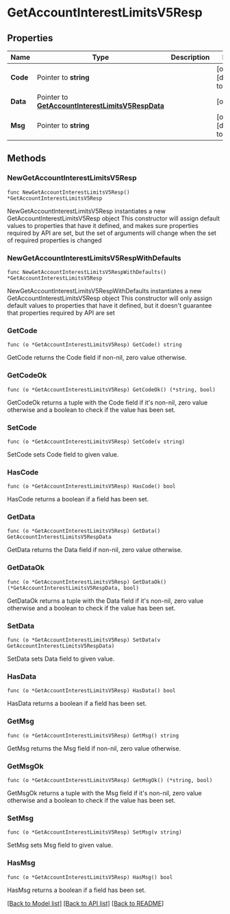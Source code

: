 # GetAccountInterestLimitsV5Resp

## Properties

Name | Type | Description | Notes
------------ | ------------- | ------------- | -------------
**Code** | Pointer to **string** |  | [optional] [default to ""]
**Data** | Pointer to [**GetAccountInterestLimitsV5RespData**](GetAccountInterestLimitsV5RespData.md) |  | [optional] 
**Msg** | Pointer to **string** |  | [optional] [default to ""]

## Methods

### NewGetAccountInterestLimitsV5Resp

`func NewGetAccountInterestLimitsV5Resp() *GetAccountInterestLimitsV5Resp`

NewGetAccountInterestLimitsV5Resp instantiates a new GetAccountInterestLimitsV5Resp object
This constructor will assign default values to properties that have it defined,
and makes sure properties required by API are set, but the set of arguments
will change when the set of required properties is changed

### NewGetAccountInterestLimitsV5RespWithDefaults

`func NewGetAccountInterestLimitsV5RespWithDefaults() *GetAccountInterestLimitsV5Resp`

NewGetAccountInterestLimitsV5RespWithDefaults instantiates a new GetAccountInterestLimitsV5Resp object
This constructor will only assign default values to properties that have it defined,
but it doesn't guarantee that properties required by API are set

### GetCode

`func (o *GetAccountInterestLimitsV5Resp) GetCode() string`

GetCode returns the Code field if non-nil, zero value otherwise.

### GetCodeOk

`func (o *GetAccountInterestLimitsV5Resp) GetCodeOk() (*string, bool)`

GetCodeOk returns a tuple with the Code field if it's non-nil, zero value otherwise
and a boolean to check if the value has been set.

### SetCode

`func (o *GetAccountInterestLimitsV5Resp) SetCode(v string)`

SetCode sets Code field to given value.

### HasCode

`func (o *GetAccountInterestLimitsV5Resp) HasCode() bool`

HasCode returns a boolean if a field has been set.

### GetData

`func (o *GetAccountInterestLimitsV5Resp) GetData() GetAccountInterestLimitsV5RespData`

GetData returns the Data field if non-nil, zero value otherwise.

### GetDataOk

`func (o *GetAccountInterestLimitsV5Resp) GetDataOk() (*GetAccountInterestLimitsV5RespData, bool)`

GetDataOk returns a tuple with the Data field if it's non-nil, zero value otherwise
and a boolean to check if the value has been set.

### SetData

`func (o *GetAccountInterestLimitsV5Resp) SetData(v GetAccountInterestLimitsV5RespData)`

SetData sets Data field to given value.

### HasData

`func (o *GetAccountInterestLimitsV5Resp) HasData() bool`

HasData returns a boolean if a field has been set.

### GetMsg

`func (o *GetAccountInterestLimitsV5Resp) GetMsg() string`

GetMsg returns the Msg field if non-nil, zero value otherwise.

### GetMsgOk

`func (o *GetAccountInterestLimitsV5Resp) GetMsgOk() (*string, bool)`

GetMsgOk returns a tuple with the Msg field if it's non-nil, zero value otherwise
and a boolean to check if the value has been set.

### SetMsg

`func (o *GetAccountInterestLimitsV5Resp) SetMsg(v string)`

SetMsg sets Msg field to given value.

### HasMsg

`func (o *GetAccountInterestLimitsV5Resp) HasMsg() bool`

HasMsg returns a boolean if a field has been set.


[[Back to Model list]](../README.md#documentation-for-models) [[Back to API list]](../README.md#documentation-for-api-endpoints) [[Back to README]](../README.md)


